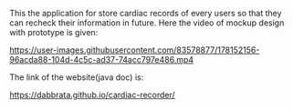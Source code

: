 This the application for store cardiac records of every users so that they can recheck their information in future. Here the video of mockup design with prototype is given:

https://user-images.githubusercontent.com/83578877/178152156-96acda88-104d-4c5c-ad37-74acc797e486.mp4

The link of the website(java doc) is:

https://dabbrata.github.io/cardiac-recorder/

